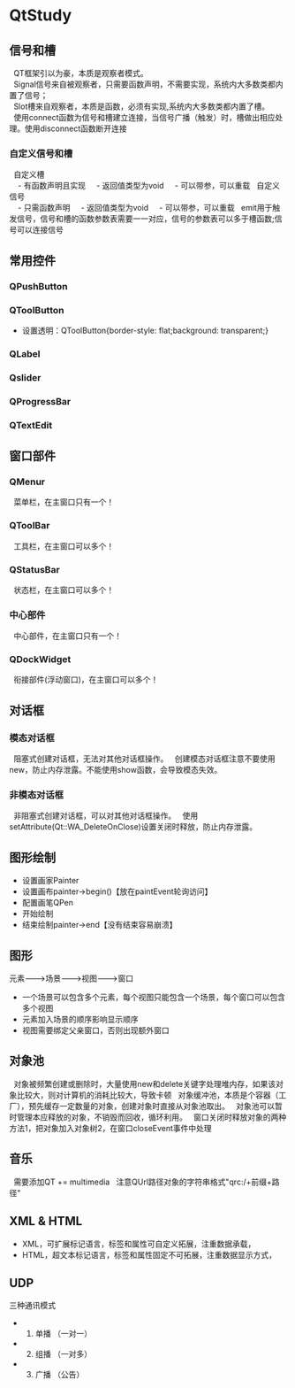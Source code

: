 # QtStudy
## 信号和槽
&nbsp;&nbsp;QT框架引以为豪，本质是观察者模式。<br>
&nbsp;&nbsp;Signal信号来自被观察者，只需要函数声明，不需要实现，系统内大多数类都内置了信号；<br>
&nbsp;&nbsp;Slot槽来自观察者，本质是函数，必须有实现,系统内大多数类都内置了槽。<br>
&nbsp;&nbsp;使用connect函数为信号和槽建立连接，当信号广播（触发）时，槽做出相应处理。使用disconnect函数断开连接<br>
### 自定义信号和槽
&nbsp;&nbsp;自定义槽<br>
&nbsp;&nbsp;&nbsp;&nbsp;- 有函数声明且实现
&nbsp;&nbsp;&nbsp;&nbsp;- 返回值类型为void
&nbsp;&nbsp;&nbsp;&nbsp;- 可以带参，可以重载
&nbsp;&nbsp;自定义信号<br>
&nbsp;&nbsp;&nbsp;&nbsp;- 只需函数声明
&nbsp;&nbsp;&nbsp;&nbsp;- 返回值类型为void
&nbsp;&nbsp;&nbsp;&nbsp;- 可以带参，可以重载
&nbsp;&nbsp;emit用于触发信号，信号和槽的函数参数表需要一一对应，信号的参数表可以多于槽函数;信号可以连接信号<br>
## 常用控件
### QPushButton
### QToolButton
- 设置透明：QToolButton{border-style: flat;background: transparent;}
### QLabel
### Qslider
### QProgressBar
### QTextEdit
## 窗口部件
### QMenur
&nbsp;&nbsp;菜单栏，在主窗口只有一个！
### QToolBar
&nbsp;&nbsp;工具栏，在主窗口可以多个！
### QStatusBar
&nbsp;&nbsp;状态栏，在主窗口可以多个！
### 中心部件
&nbsp;&nbsp;中心部件，在主窗口只有一个！
### QDockWidget
&nbsp;&nbsp;衔接部件(浮动窗口)，在主窗口可以多个！
## 对话框
### 模态对话框
&nbsp;&nbsp;阻塞式创建对话框，无法对其他对话框操作。
&nbsp;&nbsp;创建模态对话框注意不要使用new，防止内存泄露。不能使用show函数，会导致模态失效。
### 非模态对话框
&nbsp;&nbsp;非阻塞式创建对话框，可以对其他对话框操作。
&nbsp;&nbsp;使用setAttribute(Qt::WA_DeleteOnClose)设置关闭时释放，防止内存泄露。
## 图形绘制
- 设置画家Painter
- 设置画布painter->begin()【放在paintEvent轮询访问】
- 配置画笔QPen
- 开始绘制
- 结束绘制painter->end【没有结束容易崩溃】<br>
## 图形
元素--->场景--->视图--->窗口
- 一个场景可以包含多个元素，每个视图只能包含一个场景，每个窗口可以包含多个视图
- 元素加入场景的顺序影响显示顺序
- 视图需要绑定父亲窗口，否则出现额外窗口
## 对象池
&nbsp;&nbsp;对象被频繁创建或删除时，大量使用new和delete关键字处理堆内存，如果该对象比较大，则对计算机的消耗比较大，导致卡顿
&nbsp;&nbsp;对象缓冲池，本质是个容器（工厂），预先缓存一定数量的对象，创建对象时直接从对象池取出。
&nbsp;&nbsp;对象池可以暂时管理本应释放的对象，不销毁而回收，循环利用。
&nbsp;&nbsp;窗口关闭时释放对象的两种方法1，把对象加入对象树2，在窗口closeEvent事件中处理

## 音乐
&nbsp;&nbsp;需要添加QT += multimedia
&nbsp;&nbsp;注意QUrl路径对象的字符串格式"qrc:/+前缀+路径"
## XML & HTML
- XML，可扩展标记语言，标签和属性可自定义拓展，注重数据承载，
- HTML，超文本标记语言，标签和属性固定不可拓展，注重数据显示方式，
## UDP
三种通讯模式
- 1. 单播 （一对一）
- 2. 组播 （一对多）
- 3. 广播 （公告）
